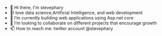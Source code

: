 - 👋 Hi there, I'm stevephary
- 🧨I love data science,Artificial Intelligence, and web development
- 🌱 I’m currently building web applications using Asp.net core 
- 💞️ I’m looking to collaborate on different projects that encourage growth
- 📫 How to reach me: twitter account @stevephary

<!---
stevephary/stevephary is a ✨ special ✨ repository because its `README.md` (this file) appears on your GitHub profile.
You can click the Preview link to take a look at your changes.
--->
